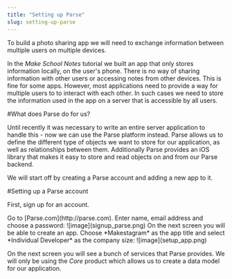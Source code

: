 ```yaml
---
title: "Setting up Parse"
slug: setting-up-parse
---     
```


To build a photo sharing app we will need to exchange information between multiple users on multiple devices.

In the *Make School Notes* tutorial we built an app that only stores information locally, on the user's phone. There is no way of sharing information with other users or accessing notes from other devices. This is fine for some apps. However, most applications need to provide a way for multiple users to to interact with each other. In such cases we need to store the information used in the app on a server that is accessible by all users.

#What does Parse do for us?

Until recently it was necessary to write an entire server application to handle this - now we can use the Parse platform instead. Parse allows us to define the different type of objects we want to store for our application, as well as relationships between them. Additionally Parse provides an iOS library that makes it easy to store and read objects on and from our Parse backend.

We will start off by creating a Parse account and adding a new app to it.

#Setting up a Parse account

First, sign up for an account.

<div class="action"></div>
Go to [Parse.com](http://parse.com). Enter name, email address and choose a password:
![image](signup_parse.png)
On the next screen you will be able to create an app. Choose *Makestagram* as the app title and select *Individual Developer* as the company size:
![image](setup_app.png)

On the next screen you will see a bunch of services that Parse provides. We will only be using the *Core* product which allows us to create a data model for our application. 
